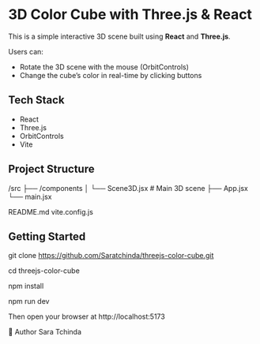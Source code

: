 #  3D Color Cube with Three.js & React

This is a simple interactive 3D scene built using **React** and **Three.js**.

Users can:
- Rotate the 3D scene with the mouse (OrbitControls)
- Change the cube’s color in real-time by clicking buttons

##  Tech Stack

- React
- Three.js
- OrbitControls
- Vite

##  Project Structure

/src ├── /components │ └── Scene3D.jsx # Main 3D scene ├── App.jsx └── main.jsx

README.md vite.config.js

##  Getting Started

git clone https://github.com/Saratchinda/threejs-color-cube.git

cd threejs-color-cube

npm install

npm run dev

Then open your browser at http://localhost:5173

🧪 Author
Sara Tchinda
